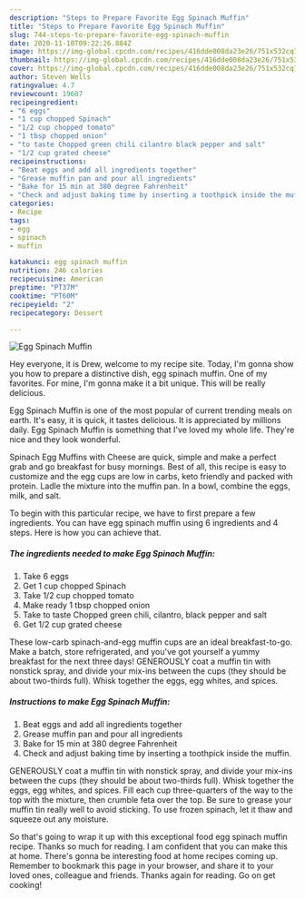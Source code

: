 ```yaml
---
description: "Steps to Prepare Favorite Egg Spinach Muffin"
title: "Steps to Prepare Favorite Egg Spinach Muffin"
slug: 744-steps-to-prepare-favorite-egg-spinach-muffin
date: 2020-11-10T09:22:26.884Z
image: https://img-global.cpcdn.com/recipes/416dde008da23e26/751x532cq70/egg-spinach-muffin-recipe-main-photo.jpg
thumbnail: https://img-global.cpcdn.com/recipes/416dde008da23e26/751x532cq70/egg-spinach-muffin-recipe-main-photo.jpg
cover: https://img-global.cpcdn.com/recipes/416dde008da23e26/751x532cq70/egg-spinach-muffin-recipe-main-photo.jpg
author: Steven Wells
ratingvalue: 4.7
reviewcount: 19607
recipeingredient:
- "6 eggs"
- "1 cup chopped Spinach"
- "1/2 cup chopped tomato"
- "1 tbsp chopped onion"
- "to taste Chopped green chili cilantro black pepper and salt"
- "1/2 cup grated cheese"
recipeinstructions:
- "Beat eggs and add all ingredients together"
- "Grease muffin pan and pour all ingredients"
- "Bake for 15 min at 380 degree Fahrenheit"
- "Check and adjust baking time by inserting a toothpick inside the muffin."
categories:
- Recipe
tags:
- egg
- spinach
- muffin

katakunci: egg spinach muffin 
nutrition: 246 calories
recipecuisine: American
preptime: "PT37M"
cooktime: "PT60M"
recipeyield: "2"
recipecategory: Dessert

---
```



![Egg Spinach Muffin](https://img-global.cpcdn.com/recipes/416dde008da23e26/751x532cq70/egg-spinach-muffin-recipe-main-photo.jpg)

Hey everyone, it is Drew, welcome to my recipe site. Today, I'm gonna show you how to prepare a distinctive dish, egg spinach muffin. One of my favorites. For mine, I'm gonna make it a bit unique. This will be really delicious.

Egg Spinach Muffin is one of the most popular of current trending meals on earth. It's easy, it is quick, it tastes delicious. It is appreciated by millions daily. Egg Spinach Muffin is something that I've loved my whole life. They're nice and they look wonderful.

Spinach Egg Muffins with Cheese are quick, simple and make a perfect grab and go breakfast for busy mornings. Best of all, this recipe is easy to customize and the egg cups are low in carbs, keto friendly and packed with protein. Ladle the mixture into the muffin pan. In a bowl, combine the eggs, milk, and salt.


To begin with this particular recipe, we have to first prepare a few ingredients. You can have egg spinach muffin using 6 ingredients and 4 steps. Here is how you can achieve that.

<!--inarticleads1-->

##### The ingredients needed to make Egg Spinach Muffin:

1. Take 6 eggs
1. Get 1 cup chopped Spinach
1. Take 1/2 cup chopped tomato
1. Make ready 1 tbsp chopped onion
1. Take to taste Chopped green chili, cilantro, black pepper and salt
1. Get 1/2 cup grated cheese


These low-carb spinach-and-egg muffin cups are an ideal breakfast-to-go. Make a batch, store refrigerated, and you&#39;ve got yourself a yummy breakfast for the next three days! GENEROUSLY coat a muffin tin with nonstick spray, and divide your mix-ins between the cups (they should be about two-thirds full). Whisk together the eggs, egg whites, and spices. 

<!--inarticleads2-->

##### Instructions to make Egg Spinach Muffin:

1. Beat eggs and add all ingredients together
1. Grease muffin pan and pour all ingredients
1. Bake for 15 min at 380 degree Fahrenheit
1. Check and adjust baking time by inserting a toothpick inside the muffin.


GENEROUSLY coat a muffin tin with nonstick spray, and divide your mix-ins between the cups (they should be about two-thirds full). Whisk together the eggs, egg whites, and spices. Fill each cup three-quarters of the way to the top with the mixture, then crumble feta over the top. Be sure to grease your muffin tin really well to avoid sticking. To use frozen spinach, let it thaw and squeeze out any moisture. 

So that's going to wrap it up with this exceptional food egg spinach muffin recipe. Thanks so much for reading. I am confident that you can make this at home. There's gonna be interesting food at home recipes coming up. Remember to bookmark this page in your browser, and share it to your loved ones, colleague and friends. Thanks again for reading. Go on get cooking!
